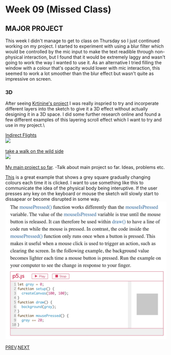 # Week 09 (Missed Class)

## MAJOR PROJECT
This week I didn't manage to get to class on Thursday so I just continued working on my project.
I started to experiment with using a blur filter which would be controlled by the mic input to make the text readible through non-physical interaction, but I found that it would be extremely laggy and wasn't going to work the way I wanted to use it. As an alternative I tried filling the window with a colour that's opacity would lower with mic interaction, this seemed to work a lot smoother than the blur effect but wasn't quite as impressive on screen.

### 3D 
After seeing [Krtinine's project](https://kristinegudmundsen.github.io/CodeWords/SKO/Week_10/MajorProjectSketch05/) I was really inspried to try and incorperate different layers into the sketch to give it a 3D effect without actually designing it in a 3D space. I did some further research online and found a few different examples of this layering scroll effect which I want to try and use in my project.\

[Indirect Flights](http://indirect.flights/)\
![](indirect.flights.gif)

[take a walk on the wild side](https://takeawalkonthewildside.rietveldacademie.nl/)\
![](wildside.gif)


[My main project so far](https://hamishpayne.github.io/CODE-WORDS/Classroom/Week-09/text_reacts_to_mic).
-Talk about main project so far. Ideas, problems etc.

[This](https://p5js.org/learn/interactivity.html) is a great example that shows a grey square gradually changing colours each time it is clicked. I want to use something like this to communicate the idea of the physical body being interuptive. If the user presses any key on the keyboard or mouse the sketch will slowly start to dissapear or become disrupted in some way.
![](mouse_pressed_gradual_change.jpg)

[PREV](https://github.com/HamishPayne/CODE-WORDS/edit/master/Classroom/Week-08).[NEXT](https://github.com/HamishPayne/CODE-WORDS/edit/master/Classroom/Week-10)
